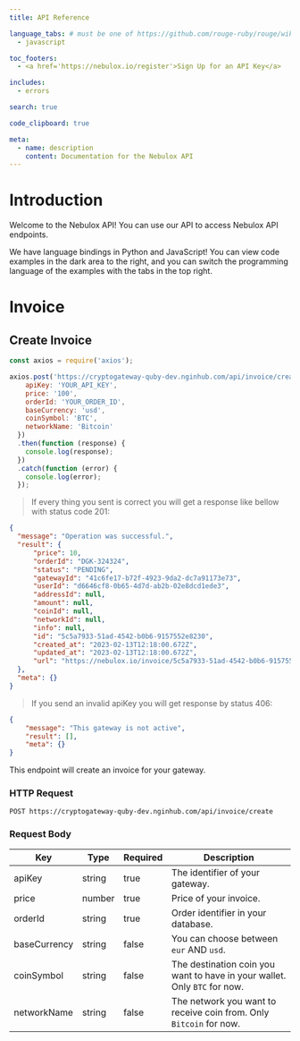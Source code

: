 ```yaml
---
title: API Reference

language_tabs: # must be one of https://github.com/rouge-ruby/rouge/wiki/List-of-supported-languages-and-lexers
  - javascript

toc_footers:
  - <a href='https://nebulox.io/register'>Sign Up for an API Key</a>

includes:
  - errors

search: true

code_clipboard: true

meta:
  - name: description
    content: Documentation for the Nebulox API
---
```


# Introduction

Welcome to the Nebulox API! You can use our API to access Nebulox API endpoints.

We have language bindings in Python and JavaScript! You can view code examples in the dark area to the right, and you can switch the programming language of the examples with the tabs in the top right.

# Invoice

## Create Invoice


```javascript
const axios = require('axios');

axios.post('https://cryptogateway-quby-dev.nginhub.com/api/invoice/create', {
    apiKey: 'YOUR_API_KEY',
    price: '100',
    orderId: 'YOUR_ORDER_ID',
    baseCurrency: 'usd',
    coinSymbol: 'BTC',
    networkName: 'Bitcoin'
  })
  .then(function (response) {
    console.log(response);
  })
  .catch(function (error) {
    console.log(error);
  });
```

> If every thing you sent is correct you will get a response like bellow with status code 201:

```json
{
  "message": "Operation was successful.",
  "result": {
      "price": 10,
      "orderId": "DGK-324324",
      "status": "PENDING",
      "gatewayId": "41c6fe17-b72f-4923-9da2-dc7a91173e73",
      "userId": "d6646cf8-0b65-4d7d-ab2b-02e8dcd1ede3",
      "addressId": null,
      "amount": null,
      "coinId": null,
      "networkId": null,
      "info": null,
      "id": "5c5a7933-51ad-4542-b0b6-9157552e8230",
      "created_at": "2023-02-13T12:18:00.672Z",
      "updated_at": "2023-02-13T12:18:00.672Z",
      "url": "https://nebulox.io/invoice/5c5a7933-51ad-4542-b0b6-9157552e8230"
  },
  "meta": {}
}
```

> If you send an invalid apiKey you will get response by status 406:

```json
{
    "message": "This gateway is not active",
    "result": [],
    "meta": {}
}
```

This endpoint will create an invoice for your gateway.

### HTTP Request

`POST https://cryptogateway-quby-dev.nginhub.com/api/invoice/create`


### Request Body

Key | Type | Required | Description
--------- | ------- | ----------- | -----------
apiKey | string | true |The identifier of your gateway.
price | number | true | Price of your invoice.
orderId | string | true | Order identifier in your database.
baseCurrency | string | false | You can choose between `eur` AND `usd`.
coinSymbol | string | false | The destination coin you want to have in your wallet. Only `BTC` for now.
networkName | string | false | The network you want to receive coin from. Only `Bitcoin` for now.

